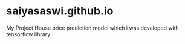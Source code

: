 # saiyasaswi.github.io
My Project House price prediction model which i was developed with tensorflow library
